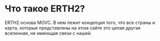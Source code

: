 # Что такое ERTH2?

ERTH2 основа MOVC. В нем лежит концепция того, что все страны и карта, которые представлены на этом сайте это целая другая вселенная, не имеющая связи с нашей.
